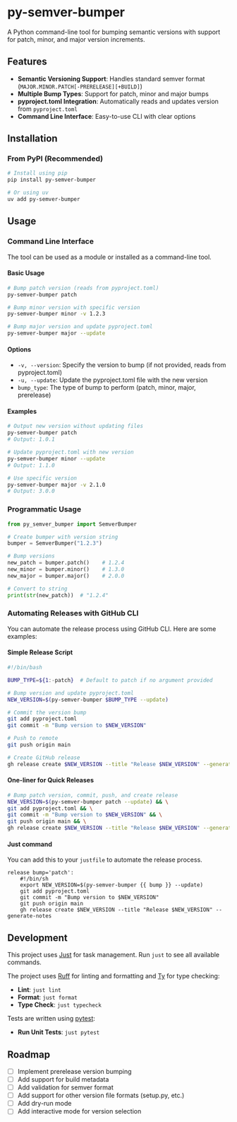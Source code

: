 # py-semver-bumper

A Python command-line tool for bumping semantic versions with support for patch, minor, and major version increments.

## Features

- **Semantic Versioning Support**: Handles standard semver format (`MAJOR.MINOR.PATCH[-PRERELEASE][+BUILD]`)
- **Multiple Bump Types**: Support for patch, minor and major bumps
- **pyproject.toml Integration**: Automatically reads and updates version from `pyproject.toml`
- **Command Line Interface**: Easy-to-use CLI with clear options

## Installation

### From PyPI (Recommended)

```bash
# Install using pip
pip install py-semver-bumper

# Or using uv
uv add py-semver-bumper
```

## Usage

### Command Line Interface

The tool can be used as a module or installed as a command-line tool.

#### Basic Usage

```bash
# Bump patch version (reads from pyproject.toml)
py-semver-bumper patch

# Bump minor version with specific version
py-semver-bumper minor -v 1.2.3

# Bump major version and update pyproject.toml
py-semver-bumper major --update
```

#### Options

- `-v, --version`: Specify the version to bump (if not provided, reads from pyproject.toml)
- `-u, --update`: Update the pyproject.toml file with the new version
- `bump_type`: The type of bump to perform (patch, minor, major, prerelease)

#### Examples

```bash
# Output new version without updating files
py-semver-bumper patch
# Output: 1.0.1

# Update pyproject.toml with new version
py-semver-bumper minor --update
# Output: 1.1.0

# Use specific version
py-semver-bumper major -v 2.1.0
# Output: 3.0.0
```

### Programmatic Usage

```python
from py_semver_bumper import SemverBumper

# Create bumper with version string
bumper = SemverBumper("1.2.3")

# Bump versions
new_patch = bumper.patch()    # 1.2.4
new_minor = bumper.minor()    # 1.3.0
new_major = bumper.major()    # 2.0.0

# Convert to string
print(str(new_patch))  # "1.2.4"
```

### Automating Releases with GitHub CLI

You can automate the release process using GitHub CLI. Here are some examples:

#### Simple Release Script

```bash
#!/bin/bash

BUMP_TYPE=${1:-patch}  # Default to patch if no argument provided

# Bump version and update pyproject.toml
NEW_VERSION=$(py-semver-bumper $BUMP_TYPE --update)

# Commit the version bump
git add pyproject.toml
git commit -m "Bump version to $NEW_VERSION"

# Push to remote
git push origin main

# Create GitHub release
gh release create $NEW_VERSION --title "Release $NEW_VERSION" --generate-notes
```

#### One-liner for Quick Releases

```bash
# Bump patch version, commit, push, and create release
NEW_VERSION=$(py-semver-bumper patch --update) && \
git add pyproject.toml && \
git commit -m "Bump version to $NEW_VERSION" && \
git push origin main && \
gh release create $NEW_VERSION --title "Release $NEW_VERSION" --generate-notes
```

#### Just command

You can add this to your `justfile` to automate the release process.

```text
release bump='patch':
    #!/bin/sh
    export NEW_VERSION=$(py-semver-bumper {{ bump }} --update)
    git add pyproject.toml
    git commit -m "Bump version to $NEW_VERSION"
    git push origin main
    gh release create $NEW_VERSION --title "Release $NEW_VERSION" --generate-notes
```

## Development

This project uses [Just](https://github.com/astral-sh/just) for task management. Run `just` to see all available commands.

The project uses [Ruff](https://github.com/astral-sh/ruff) for linting and formatting and [Ty](https://github.com/astral-sh/ty) for type checking:

- **Lint**: `just lint`
- **Format**: `just format`
- **Type Check**: `just typecheck`

Tests are written using [pytest](https://pytest.org/):

- **Run Unit Tests**: `just pytest`

## Roadmap

- [ ] Implement prerelease version bumping
- [ ] Add support for build metadata
- [ ] Add validation for semver format
- [ ] Add support for other version file formats (setup.py, etc.)
- [ ] Add dry-run mode
- [ ] Add interactive mode for version selection
